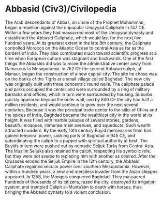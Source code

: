 # Abbasid (Civ3)/Civilopedia

The Arab descendants of Abbas, an uncle of the Prophet Muhammad, began a rebellion against the unpopular Umayyad Caliphate in 747 CE. Within a few years they had massacred most of the Umayyad dynasty and established the Abbasid Caliphate, which would last for the next five hundred years. At its greatest extent in the late 8th century, the Caliphate controlled Morocco on the Atlantic Ocean to central Asia as far as the borders of India. They also contributed much toward scientific progress at a time when European culture was stagnant and backwards.
One of the first things the Abbasids did was to move the administrative center away from Damascus to Mesopotamia. In 762 CE the second Abbasid caliph, al-Mansur, began the construction of a new capital city. The site he chose was on the banks of the Tigris at a small village called Baghdad. The new city was originally built with three concentric round walls. The caliphate palace and parks occupied the center and were surrounded by a ring of military barracks and offices, which in turn were surrounded by housing. Suburbs quickly appeared beyond the outer wall, and by 800 CE the city had half a million residents, and would continue to grow over the next several centuries. Because it was the principal trade center to the silks of China and the spices of India, Baghdad became the wealthiest city in the world at its height. It was filled with marble palaces of several stories, gardens, beautiful mosques, immense main avenues, and aqueducts.
Such wealth attracted invaders. By the early 10th century Buyid mercenaries from Iran gained temporal power, sacking parts of Baghdad in 945 CE, and subordinating the caliph to a puppet with spiritual authority at best. The Buyids in turn were pushed out by nomadic Seljuk Turks from Central Asia. The Muslim Seljuks also retained the caliph, respecting his symbolic role, but they were not averse to replacing him with another as desired.
After the Crusades eroded the Seljuk Empire in the 12th century, the Abbasid Caliphate regained secular power over southern Mesopotamia. However, within a hundred years, a new and merciless invader from the Asian steppes appeared. In 1258, the Mongols conquered Baghdad. They massacred hundreds of thousands of its citizens, razed the city, destroyed its irrigation system, and trampled Caliph al-Musta’sim to death with horses, thus bringing the Abbasid dynasty to a violent conclusion.